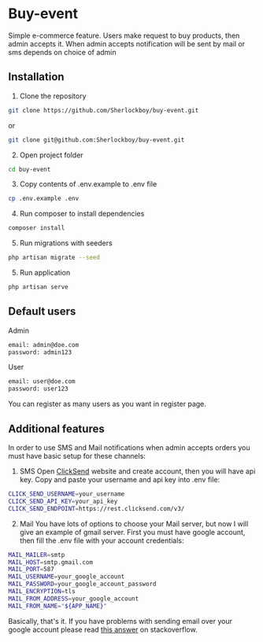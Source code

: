 # Buy-event

Simple e-commerce feature. Users make request to buy products, then admin accepts it. When admin accepts notification will be sent by mail or sms depends on choice of admin

## Installation

1. Clone the repository

```bash
git clone https://github.com/Sherlockboy/buy-event.git
```
or
```bash
git clone git@github.com:Sherlockboy/buy-event.git
```

2. Open project folder

```bash
cd buy-event
```

3. Copy contents of .env.example to .env file

```bash
cp .env.example .env
```

4. Run composer to install dependencies

```bash
composer install
```

5. Run migrations with seeders

```bash
php artisan migrate --seed
```

5. Run application

```bash
php artisan serve
```

## Default users

Admin
```bash
email: admin@doe.com
password: admin123
```

User
```bash
email: user@doe.com
password: user123
```

You can register as many users as you want in register page.

## Additional features

In order to use SMS and Mail notifications when admin accepts orders you must have basic setup for these channels:

1. SMS
Open [ClickSend](https://www.clicksend.com) website and create account, then you will have api key. Copy and paste your username and api key into .env file:
```bash
CLICK_SEND_USERNAME=your_username
CLICK_SEND_API_KEY=your_api_key
CLICK_SEND_ENDPOINT=https://rest.clicksend.com/v3/
```

2. Mail
You have lots of options to choose your Mail server, but now I will give an example of gmail server. First you must have google account, then fill the .env file with your account credentials:
```bash
MAIL_MAILER=smtp
MAIL_HOST=smtp.gmail.com
MAIL_PORT=587
MAIL_USERNAME=your_google_account
MAIL_PASSWORD=your_google_account_password
MAIL_ENCRYPTION=tls
MAIL_FROM_ADDRESS=your_google_account
MAIL_FROM_NAME="${APP_NAME}"
```
Basically, that's it. If you have problems with sending email over your google account please read [this answer](https://stackoverflow.com/questions/42558903/expected-response-code-250-but-got-code-535-with-message-535-5-7-8-username) on stackoverflow.
